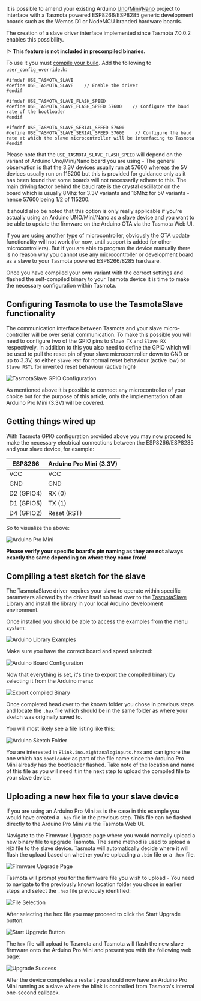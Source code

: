 It is possible to amend your existing Arduino [Uno](https://store.arduino.cc/usa/arduino-uno-rev3)/[Mini](https://store.arduino.cc/usa/arduino-mini-05)/[Nano](https://store.arduino.cc/usa/arduino-nano) project to interface with a Tasmota powered ESP8266/ESP8285 generic development boards such as the Wemos D1 or NodeMCU branded hardware boards.

The creation of a slave driver interface implemented since Tasmota 7.0.0.2 enables this possibility.

!> **This feature is not included in precompiled binaries.**     

To use it you must [compile your build](Compile-your-build). Add the following to `user_config_override.h`:
```
#ifndef USE_TASMOTA_SLAVE
#define USE_TASMOTA_SLAVE    // Enable the driver
#endif

#ifndef USE_TASMOTA_SLAVE_FLASH_SPEED
#define USE_TASMOTA_SLAVE_FLASH_SPEED 57600    // Configure the baud rate of the bootloader
#endif

#ifndef USE_TASMOTA_SLAVE_SERIAL_SPEED 57600  
#define USE_TASMOTA_SLAVE_SERIAL_SPEED 57600    // Configure the baud rate at which the slave microcontroller will be interfacing to Tasmota
#endif
```

Please note that the `USE_TASMOTA_SLAVE_FLASH_SPEED` will depend on the variant of Arduino Uno/Mini/Nano board you are using - The general observation is that the 3.3V devices usually run at 57600 whereas the 5V devices usually run on 115200 but this is provided for guidance only as it has been found that some boards will not necessarily adhere to this. The main driving factor behind the baud rate is the crystal oscillator on the board which is usually 8Mhz for 3.3V variants and 16Mhz for 5V variants - hence 57600 being 1/2 of 115200.

It should also be noted that this option is only really applicable if you're actually using an Arduino UNO/Mini/Nano as a slave device and you want to be able to update the firmware on the Arduino OTA via the Tasmota Web UI. 

If you are using another type of microcontroller, obviously the OTA update functionality will not work (for now, until support is added for other microcontrollers). But if you are able to program the device manually there is no reason why you cannot use any microcontroller or development board as a slave to your Tasmota powered ESP8266/8285 hardware.

Once you have compiled your own variant with the correct settings and flashed the self-compiled binary to your Tasmota device it is time to make the necessary configuration within Tasmota.

## Configuring Tasmota to use the TasmotaSlave functionality

The communication interface between Tasmota and your slave micro-controller will be over serial communication. To make this possible you will need to configure two of the GPIO pins to `Slave TX` and `Slave RX` respectively. In addition to this you also need to define the GPIO which will be used to pull the reset pin of your slave microcontroller down to GND or up to 3.3V, so either `Slave RST` for normal reset behaviour (active low) or `Slave RSTi` for inverted reset behaviour (active high)

![TasmotaSlave GPIO Configuration](https://user-images.githubusercontent.com/470015/68074208-2a22da80-fda1-11e9-8413-4c4f539da0b5.png)

As mentioned above it is possible to connect any microcontroller of your choice but for the purpose of this article, only the implementation of an Arduino Pro Mini (3.3V) will be covered.

## Getting things wired up

With Tasmota GPIO configuration provided above you may now proceed to make the necessary electrical connections between the ESP8266/ESP8285 and your slave device, for example:

| ESP8266  | Arduino Pro Mini (3.3V) |
|------------|-------------------------|
| VCC        | VCC                     |
| GND        | GND                     |
| D2 (GPIO4) | RX (0)                  |
| D1 (GPIO5) | TX (1)                  |
| D4 (GPIO2) | Reset (RST)             |

So to visualize the above:

![Arduino Pro Mini](https://user-images.githubusercontent.com/470015/68076796-fe641c80-fdc1-11e9-9b0a-20a634bb78bf.png)

**Please verify your specific board's pin naming as they are not always exactly the same depending on where they came from!**

## Compiling a test sketch for the slave

The TasmotaSlave driver requires your slave to operate within specific parameters allowed by the driver itself so head over to the [TasmotaSlave Library](https://github.com/andrethomas/TasmotaSlave) and install the library in your local Arduino development environment.

Once installed you should be able to access the examples from the menu system:

![Arduino Library Examples](https://user-images.githubusercontent.com/470015/68074566-1aa59080-fda5-11e9-86c1-15d6ae6f673e.png)

Make sure you have the correct board and speed selected:

![Arduino Board Configuration](https://user-images.githubusercontent.com/470015/68074633-d36bcf80-fda5-11e9-8023-633ccba3e017.png)

Now that everything is set, it's time to export the compiled binary by selecting it from the Arduino menu:

![Export compiled Binary](https://user-images.githubusercontent.com/470015/68074653-1a59c500-fda6-11e9-89c2-fbab9f0471ae.png)

Once completed head over to the known folder you chose in previous steps and locate the `.hex` file which should be in the same folder as where your sketch was originally saved to.

You will most likely see a file listing like this:

![Arduino Sketch Folder](https://user-images.githubusercontent.com/470015/68074676-686ec880-fda6-11e9-8923-a890881474dd.png)

You are interested in `Blink.ino.eightanaloginputs.hex` and can ignore the one which has `bootloader` as part of the file name since the Arduino Pro Mini already has the bootloader flashed. Take note of the location and name of this file as you will need it in the next step to upload the compiled file to your slave device.

## Uploading a new hex file to your slave device

If you are using an Arduino Pro Mini as is the case in this example you would have created a `.hex` file in the previous step. This file can be flashed directly to the Arduino Pro Mini via the Tasmota Web UI.

Navigate to the Firmware Upgrade page where you would normally upload a new binary file to upgrade Tasmota. The same method is used to upload a `HEX` file to the slave device. Tasmota will automatically decide where it will flash the upload based on whether you're uploading a `.bin` file or a `.hex` file.

![Firmware Upgrade Page](https://user-images.githubusercontent.com/470015/68074735-1c705380-fda7-11e9-96a3-45b91bbdb5b9.png)

Tasmota will prompt you for the firmware file you wish to upload - You need to navigate to the previously known location folder you chose in earlier steps and select the `.hex` file previously identified:

![File Selection](https://user-images.githubusercontent.com/470015/68074784-b932f100-fda7-11e9-8a10-1b7e67ad3153.png)

After selecting the hex file you may proceed to click the Start Upgrade button:

![Start Upgrade Button](https://user-images.githubusercontent.com/470015/68074796-0b741200-fda8-11e9-9bf1-4f50977c5fe7.png)

The `hex` file will upload to Tasmota and Tasmota will flash the new slave firmware onto the Arduino Pro Mini and present you with the following web page:

![Upgrade Success](https://user-images.githubusercontent.com/470015/68074819-80dfe280-fda8-11e9-9652-2587fd2d7e7b.png)

After the device completes a restart you should now have an Arduino Pro Mini running as a slave where the blink is controlled from Tasmota's internal one-second callback.
